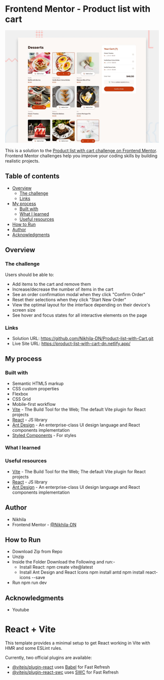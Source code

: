 # Frontend Mentor - Product list with cart

![Design preview for the Product list with cart coding challenge](./preview.jpg)

This is a solution to the [Product list with cart challenge on Frontend Mentor](https://www.frontendmentor.io/challenges/product-list-with-cart-5MmqLVAp_d). Frontend Mentor challenges help you improve your coding skills by building realistic projects. 

## Table of contents

- [Overview](#overview)
  - [The challenge](#the-challenge)
  - [Links](#links)
- [My process](#my-process)
  - [Built with](#built-with)
  - [What I learned](#what-i-learned)
  - [Useful resources](#useful-resources)
- [How to Run](#how-to-run)
- [Author](#author)
- [Acknowledgments](#acknowledgments)


## Overview

### The challenge

Users should be able to:

- Add items to the cart and remove them
- Increase/decrease the number of items in the cart
- See an order confirmation modal when they click "Confirm Order"
- Reset their selections when they click "Start New Order"
- View the optimal layout for the interface depending on their device's screen size
- See hover and focus states for all interactive elements on the page


### Links

- Solution URL: https://github.com/Nikhila-DN/Product-list-with-Cart.git
- Live Site URL: https://product-list-with-cart-dn.netlify.app/

## My process

### Built with

- Semantic HTML5 markup
- CSS custom properties
- Flexbox
- CSS Grid
- Mobile-first workflow
- [Vite](https://vite.dev/) - The Build Tool for the Web; The default Vite plugin for React projects
- [React](https://reactjs.org/) - JS library
- [Ant Design]( https://ant.design) - An enterprise-class UI design language and React components implementation
- [Styled Components](https://styled-components.com/) - For styles


### What I learned
### Useful resources
- [Vite](https://vite.dev/) - The Build Tool for the Web; The default Vite plugin for React projects
- [React](https://reactjs.org/) - JS library
- [Ant Design]( https://ant.design) - An enterprise-class UI design language and React components implementation


## Author

- Nikhila
- Frontend Mentor - [@Nikhila-DN]([https://www.frontendmentor.io/profile/Nikhila-DN])


## How to Run

- Download Zip from Repo
- Unzip
- Inside the Folder Download the Following and run:-
  - Install React:
      npm create vite@latest
  - Install Ant Design and React Icons
      npm install antd
      npm install react-icons --save
- Run
    npm run dev

## Acknowledgments

- Youtube

# React + Vite

This template provides a minimal setup to get React working in Vite with HMR and some ESLint rules.

Currently, two official plugins are available:

- [@vitejs/plugin-react](https://github.com/vitejs/vite-plugin-react/blob/main/packages/plugin-react/README.md) uses [Babel](https://babeljs.io/) for Fast Refresh
- [@vitejs/plugin-react-swc](https://github.com/vitejs/vite-plugin-react-swc) uses [SWC](https://swc.rs/) for Fast Refresh
